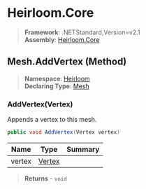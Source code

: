 # Heirloom.Core

> **Framework**: .NETStandard,Version=v2.1  
> **Assembly**: [Heirloom.Core][0]

## Mesh.AddVertex (Method)

> **Namespace**: [Heirloom][0]  
> **Declaring Type**: [Mesh][1]

### AddVertex(Vertex)

Appends a vertex to this mesh.

```cs
public void AddVertex(Vertex vertex)
```

| Name   | Type        | Summary |
|--------|-------------|---------|
| vertex | [Vertex][2] |         |

> **Returns** - `void`

[0]: ../../../Heirloom.Core.md
[1]: ../Mesh.md
[2]: ../Vertex.md

